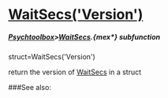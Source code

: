 # [WaitSecs('Version')](WaitSecs-Version) 
##### [Psychtoolbox](Psychtoolbox)>[WaitSecs](WaitSecs).{mex*} subfunction

struct=WaitSecs('Version')

return the version of [WaitSecs](WaitSecs) in a struct  


###See also:

